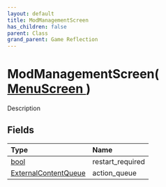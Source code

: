 ```yaml
---
layout: default
title: ModManagementScreen
has_children: false
parent: Class
grand_parent: Game Reflection
---
```

# ModManagementScreen( [ MenuScreen ](/riftbreaker-wiki/docs/game-reflection/classes/menu_screen/) )
Description 

## Fields

| Type | Name |
|:----------|:--------------|
| [bool](/riftbreaker-wiki/docs/game-reflection/components/bool/) | restart_required |
| [ExternalContentQueue](/riftbreaker-wiki/docs/game-reflection/classes/external_content_queue/) | action_queue |

